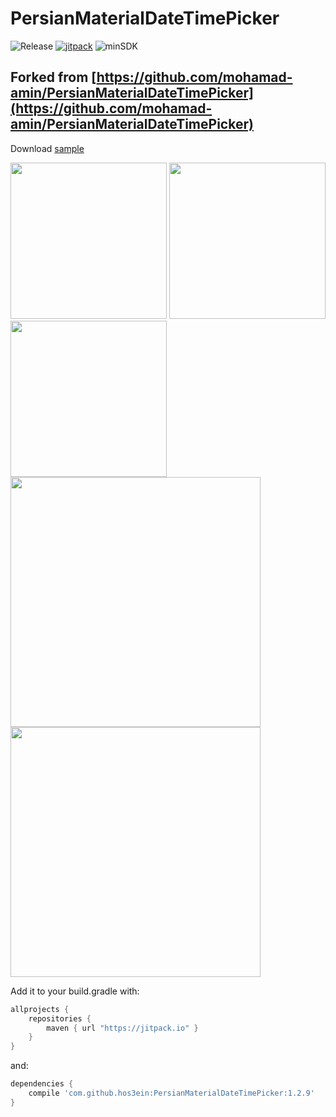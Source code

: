 # PersianMaterialDateTimePicker

![Release](https://img.shields.io/github/release/hos3ein/PersianMaterialDateTimePicker.svg?maxAge=1593009)
[![jitpack](https://jitpack.io/v/hos3ein/PersianMaterialDateTimePicker.svg)](https://jitpack.io/#hos3ein/PersianMaterialDateTimePicker)
![minSDK](https://img.shields.io/badge/minSDK-14-red.svg)

## Forked from [https://github.com/mohamad-amin/PersianMaterialDateTimePicker](https://github.com/mohamad-amin/PersianMaterialDateTimePicker)

Download [sample](/resources/PersianMaterialDateTimePicker.apk)

<img src="https://cdn.rawgit.com/hos3ein/PersianMaterialDateTimePicker/master/resources/Screenshot_1.png" width=250>
<img src="https://cdn.rawgit.com/hos3ein/PersianMaterialDateTimePicker/master/resources/Screenshot_2.png" width=250>
<img src="https://cdn.rawgit.com/hos3ein/PersianMaterialDateTimePicker/master/resources/Screenshot_3.png" width=250>

<img src="https://cdn.rawgit.com/hos3ein/PersianMaterialDateTimePicker/master/resources/Screenshot_4.png" width=400>
<img src="https://cdn.rawgit.com/hos3ein/PersianMaterialDateTimePicker/master/resources/Screenshot_5.png" width=400>


Add it to your build.gradle with:
```gradle
allprojects {
    repositories {
        maven { url "https://jitpack.io" }
    }
}
```
and:

```gradle
dependencies {
    compile 'com.github.hos3ein:PersianMaterialDateTimePicker:1.2.9'
}
```